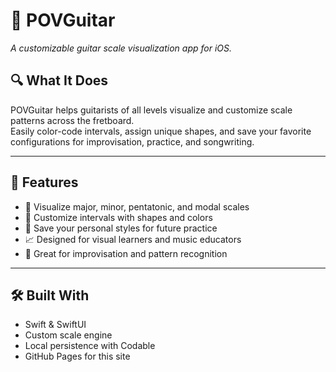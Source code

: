 # 🎸 POVGuitar

*A customizable guitar scale visualization app for iOS.*

## 🔍 What It Does

POVGuitar helps guitarists of all levels visualize and customize scale patterns across the fretboard.  
Easily color-code intervals, assign unique shapes, and save your favorite configurations for improvisation, practice, and songwriting.

---

## 🚀 Features

- 🎯 Visualize major, minor, pentatonic, and modal scales  
- 🎨 Customize intervals with shapes and colors  
- 💾 Save your personal styles for future practice  
- 📈 Designed for visual learners and music educators  
- 🎸 Great for improvisation and pattern recognition

---

## 🛠️ Built With

- Swift & SwiftUI  
- Custom scale engine  
- Local persistence with Codable  
- GitHub Pages for this site

